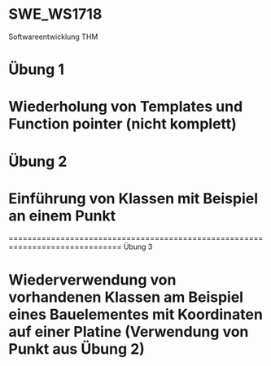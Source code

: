 # SWE_WS1718
Softwareentwicklung THM
 
Übung 1
==============================================================================
Wiederholung von Templates und Function pointer (nicht komplett)
==============================================================================

Übung 2
==============================================================================
Einführung von Klassen mit Beispiel an einem Punkt 
==============================================================================

==============================================================================
Übung 3

Wiederverwendung von vorhandenen Klassen am Beispiel eines Bauelementes mit 
Koordinaten auf einer Platine (Verwendung von Punkt aus Übung 2)
==============================================================================
